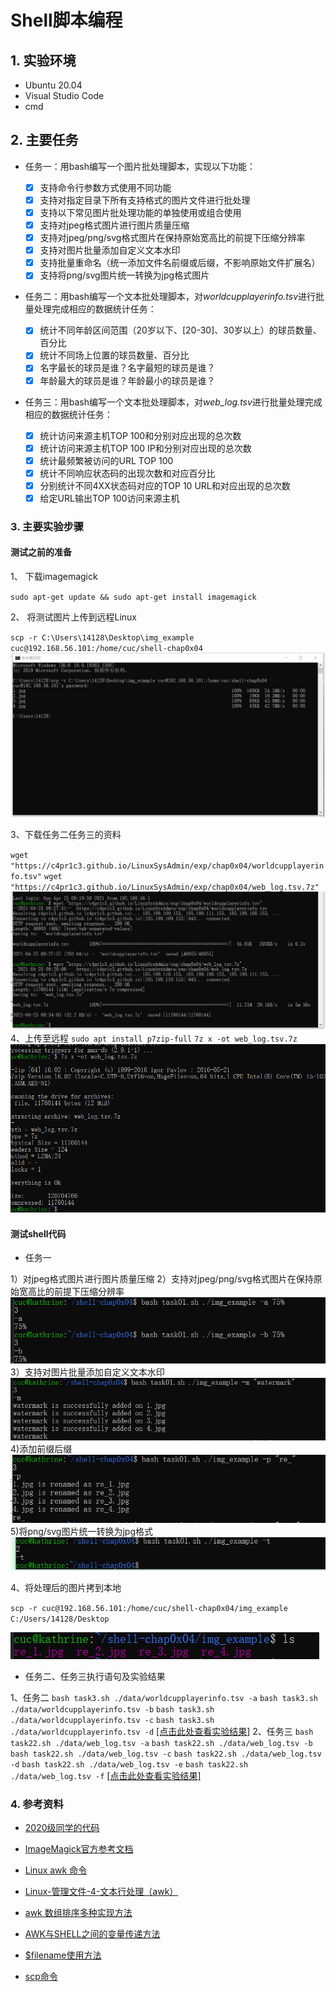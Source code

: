 # Shell脚本编程

## 1. 实验环境

- Ubuntu 20.04
- Visual Studio Code
- cmd

## 2. 主要任务

- 任务一：用bash编写一个图片批处理脚本，实现以下功能：

  - [x] 支持命令行参数方式使用不同功能
  - [x] 支持对指定目录下所有支持格式的图片文件进行批处理
  - [x] 支持以下常见图片批处理功能的单独使用或组合使用
  - [x] 支持对jpeg格式图片进行图片质量压缩
  - [x] 支持对jpeg/png/svg格式图片在保持原始宽高比的前提下压缩分辨率
  - [x] 支持对图片批量添加自定义文本水印
  - [x] 支持批量重命名（统一添加文件名前缀或后缀，不影响原始文件扩展名）
  - [x] 支持将png/svg图片统一转换为jpg格式图片
- 任务二：用bash编写一个文本批处理脚本，对*worldcupplayerinfo.tsv*进行批量处理完成相应的数据统计任务：
  - [x] 统计不同年龄区间范围（20岁以下、[20-30]、30岁以上）的球员数量、百分比
  - [x] 统计不同场上位置的球员数量、百分比
  - [x] 名字最长的球员是谁？名字最短的球员是谁？
  - [x] 年龄最大的球员是谁？年龄最小的球员是谁？
- 任务三：用bash编写一个文本批处理脚本，对*web_log.tsv*进行批量处理完成相应的数据统计任务：
  - [x] 统计访问来源主机TOP 100和分别对应出现的总次数
  - [x] 统计访问来源主机TOP 100 IP和分别对应出现的总次数
  - [x] 统计最频繁被访问的URL TOP 100
  - [x] 统计不同响应状态码的出现次数和对应百分比
  - [x] 分别统计不同4XX状态码对应的TOP 10 URL和对应出现的总次数
  - [x] 给定URL输出TOP 100访问来源主机

### 3. 主要实验步骤

#### 测试之前的准备

1、 下载imagemagick

`sudo apt-get update && sudo apt-get install imagemagick`

2、 将测试图片上传到远程Linux

`scp -r C:\Users\14128\Desktop\img_example cuc@192.168.56.101:/home/cuc/shell-chap0x04`
![upload](img/upload.png)

3、下载任务二任务三的资料

`wget "https://c4pr1c3.github.io/LinuxSysAdmin/exp/chap0x04/worldcupplayerinfo.tsv"`
`wget "https://c4pr1c3.github.io/LinuxSysAdmin/exp/chap0x04/web_log.tsv.7z"`
![download](img/download.png)
4、上传至远程
`sudo apt install p7zip-full`
`7z x -ot web_log.tsv.7z`
![upload2](img/upload2.png)

#### 测试shell代码

- 任务一

1）对jpeg格式图片进行图片质量压缩
2）支持对jpeg/png/svg格式图片在保持原始宽高比的前提下压缩分辨率
![compress](img/compress.png)
3）支持对图片批量添加自定义文本水印
![watermark](img/watermark.png)
4)添加前缀后缀
![prefix](img/prefix.png)
5)将png/svg图片统一转换为jpg格式
![transform](img/transform.png)

4、将处理后的图片拷到本地

`scp -r cuc@192.168.56.101:/home/cuc/shell-chap0x04/img_example C:/Users/14128/Desktop`

![result](img/result.png)

- 任务二、任务三执行语句及实验结果

1、任务二
`bash task3.sh ./data/worldcupplayerinfo.tsv -a`
`bash task3.sh ./data/worldcupplayerinfo.tsv -b`
`bash task3.sh ./data/worldcupplayerinfo.tsv -c`
`bash task3.sh ./data/worldcupplayerinfo.tsv -d`
[[点击此处查看实验结果]](任务二任务三实验结果.md)
2、任务三
`bash task22.sh ./data/web_log.tsv -a`
`bash task22.sh ./data/web_log.tsv -b`
`bash task22.sh ./data/web_log.tsv -c`
`bash task22.sh ./data/web_log.tsv -d`
`bash task22.sh ./data/web_log.tsv -e`
`bash task22.sh ./data/web_log.tsv -f`
[[点击此处查看实验结果]](任务二任务三实验结果.md)
### 4. 参考资料

- [2020级同学的代码](https://github.com/CUCCS/linux-2020-ididChan/blob/homework04/homework04/%E5%AE%9E%E9%AA%8C%E6%8A%A5%E5%91%8A.md)
- [ImageMagick官方参考文档](https://imagemagick.org/)
- [Linux awk 命令](https://www.runoob.com/linux/linux-comm-awk.html)
- [Linux-管理文件-4-文本行处理（awk）](https://qinqianshan.com/unix/linux/text-awk/)

- [awk 数组排序多种实现方法](https://www.cnblogs.com/chengmo/archive/2010/10/09/1846696.html)
- [AWK与SHELL之间的变量传递方法](http://smilejay.com/2011/09/awk-shell-variable/)
- [$filename使用方法](https://zhidao.baidu.com/question/409152555.html)
- [scp命令](https://www.runoob.com/linux/linux-comm-scp.html)